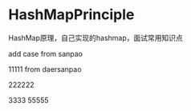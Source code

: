 # HashMapPrinciple
HashMap原理，自己实现的hashmap，面试常用知识点

add case from sanpao

11111
from daersanpao



222222


3333
55555
